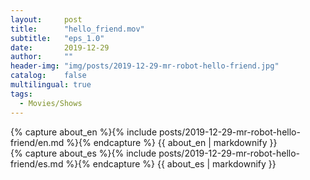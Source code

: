 ```yaml
---
layout:     post
title:      "hello_friend.mov"
subtitle:   "eps_1.0"
date:       2019-12-29 
author:     ""
header-img: "img/posts/2019-12-29-mr-robot-hello-friend.jpg"
catalog:    false
multilingual: true
tags:
  - Movies/Shows
---
```


<div class="en post-container">
    {% capture about_en %}{% include posts/2019-12-29-mr-robot-hello-friend/en.md %}{% endcapture %}
    {{ about_en | markdownify }}
</div>

<div class="es post-container">
    {% capture about_es %}{% include posts/2019-12-29-mr-robot-hello-friend/es.md %}{% endcapture %}
    {{ about_es | markdownify }}
</div>
